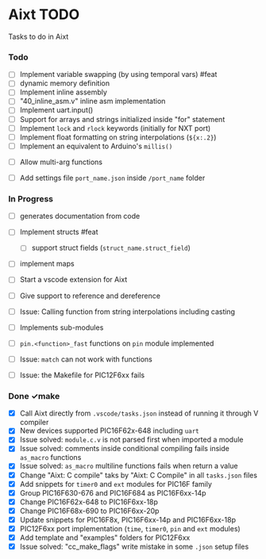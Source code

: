 # Aixt TODO

Tasks to do in Aixt


### Todo

- [ ] Implement variable swapping (by using temporal vars) #feat
- [ ] dynamic memory definition
- [ ] Implement inline assembly
- [ ] "40_inline_asm.v" inline asm implementation
- [ ] Implement uart.input()
- [ ] Support for arrays and strings initialized inside "for" statement
- [ ] Implement `lock` and `rlock` keywords (initially for NXT port)
- [ ] Implement float formatting on string interpolations (`${x:.2}`)
- [ ] Implement an equivalent to Arduino's `millis()`
<!-- - [ ] Implement CH32V and CH5xx families on Arduino through PlatformIO -->
<!-- - [ ] Add a configuration file inside each project folder in order to make it easy to integrate Aixt to and IDE like PlatformIO -->
- [ ] Allow multi-arg functions
- [ ] Add settings file `port_name.json` inside `/port_name` folder


### In Progress

- [ ] generates documentation from code
- [ ] Implement structs #feat
    - [ ] support struct fields (`struct_name.struct_field`)
- [ ] implement maps
- [ ] Start a vscode extension for Aixt
- [ ] Give support to reference and dereference
- [ ] Issue: Calling function from string interpolations including casting
- [ ] Implements sub-modules
- [ ] `pin.<function>_fast` functions on `pin` module implemented
- [ ] Issue: `match` can not work with functions
- [ ] Issue: the Makefile for PIC12F6xx fails


### Done ✓make

- [x] Call Aixt directly from `.vscode/tasks.json` instead of running it through V compiler
- [x] New devices supported PIC16F62x-648 including `uart`
- [x] Issue solved: `module.c.v` is not parsed first when imported a module
- [x] Issue solved: comments inside conditional compiling fails inside `as_macro` functions
- [x] Issue solved: `as_macro` multiline functions fails when return a value
- [x] Change "Aixt: C compile" taks by "Aixt: C Compile" in all `tasks.json` files
- [x] Add snippets for `timer0` and `ext` modules for PIC16F family
- [x] Group PIC16F630-676 and PIC16F684 as PIC16F6xx-14p
- [x] Change PIC16F62x-648 to PIC16F6xx-18p
- [x] Change PIC16F68x-690 to PIC16F6xx-20p
- [x] Update snippets for PIC16F8x, PIC16F6xx-14p and PIC16F6xx-18p
- [x] PIC12F6xx port implementation (`time`, `timer0`, `pin` and `ext` modules)
- [x] Add template and "examples" folders for PIC12F6xx
- [x] Issue solved: "cc_make_flags" write mistake in some `.json` setup files